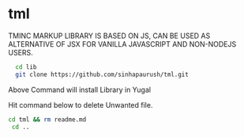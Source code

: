 # tml
TMINC MARKUP LIBRARY IS BASED ON JS, CAN BE USED AS ALTERNATIVE OF JSX FOR VANILLA JAVASCRIPT AND NON-NODEJS USERS.

```bash
  cd lib
  git clone https://github.com/sinhapaurush/tml.git
```
Above Command will install Library in Yugal

Hit command below to delete Unwanted file.

```bash
cd tml && rm readme.md
 cd ..
```
